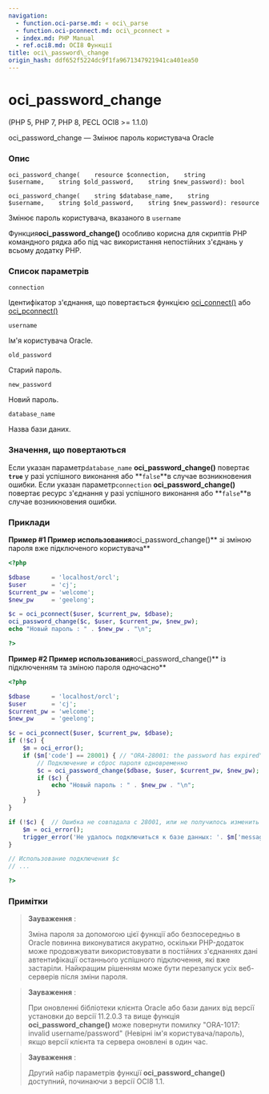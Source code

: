 ```yaml
---
navigation:
  - function.oci-parse.md: « oci\_parse
  - function.oci-pconnect.md: oci\_pconnect »
  - index.md: PHP Manual
  - ref.oci8.md: OCI8 Функції
title: oci\_password\_change
origin_hash: ddf652f5224dc9f1fa9671347921941ca401ea50
---
```

# oci\_password\_change

(PHP 5, PHP 7, PHP 8, PECL OCI8 >= 1.1.0)

oci\_password\_change — Змінює пароль користувача Oracle

### Опис

```methodsynopsis
oci_password_change(    resource $connection,    string $username,    string $old_password,    string $new_password): bool
```

```methodsynopsis
oci_password_change(    string $database_name,    string $username,    string $old_password,    string $new_password): resource
```

Змінює пароль користувача, вказаного в `username`

Функция**oci\_password\_change()** особливо корисна для скриптів PHP командного рядка або під час використання непостійних з'єднань у всьому додатку PHP.

### Список параметрів

`connection`

Ідентифікатор з'єднання, що повертається функцією [oci\_connect()](function.oci-connect.md) або [oci\_pconnect()](function.oci-pconnect.md)

`username`

Ім'я користувача Oracle.

`old_password`

Старий пароль.

`new_password`

Новий пароль.

`database_name`

Назва бази даних.

### Значення, що повертаються

Если указан параметр`database_name` **oci\_password\_change()** повертає **`true`** у разі успішного виконання або \*\*`false`\*\*в случае возникновения ошибки. Если указан параметр`connection` **oci\_password\_change()** повертає ресурс з'єднання у разі успішного виконання або \*\*`false`\*\*в случае возникновения ошибки.

### Приклади

**Пример #1 Пример использования**oci\_password\_change()\*\* зі зміною пароля вже підключеного користувача\*\*

```php
<?php

$dbase      = 'localhost/orcl';
$user       = 'cj';
$current_pw = 'welcome';
$new_pw     = 'geelong';

$c = oci_pconnect($user, $current_pw, $dbase);
oci_password_change($c, $user, $current_pw, $new_pw);
echo "Новый пароль : " . $new_pw . "\n";

?>
```

**Пример #2 Пример использования**oci\_password\_change()\*\* із підключенням та зміною пароля одночасно\*\*

```php
<?php

$dbase      = 'localhost/orcl';
$user       = 'cj';
$current_pw = 'welcome';
$new_pw     = 'geelong';

$c = oci_pconnect($user, $current_pw, $dbase);
if (!$c) {
    $m = oci_error();
    if ($m['code'] == 28001) { // "ORA-28001: the password has expired"
        // Подключение и сброс пароля одновременно
        $c = oci_password_change($dbase, $user, $current_pw, $new_pw);
        if ($c) {
            echo "Новый пароль : " . $new_pw . "\n";
        }
    }
}

if (!$c) {  // Ошибка не совпадала с 28001, или не получилось изменить пароль
    $m = oci_error();
    trigger_error('Не удалось подключиться к базе данных: '. $m['message'], E_USER_ERROR);
}

// Использование подключения $c
// ...

?>
```

### Примітки

> **Зауваження** :
> 
> Зміна пароля за допомогою цієї функції або безпосередньо в Oracle повинна виконуватися акуратно, оскільки PHP-додаток може продовжувати використовувати в постійних з'єднаннях дані автентифікації останнього успішного підключення, які вже застаріли. Найкращим рішенням може бути перезапуск усіх веб-серверів після зміни пароля.

> **Зауваження** :
> 
> При оновленні бібліотеки клієнта Oracle або бази даних від версії установки до версії 11.2.0.3 та вище функція **oci\_password\_change()** може повернути помилку "ORA-1017: invalid username/password" (Невірні ім'я користувача/пароль), якщо версії клієнта та сервера оновлені в один час.

> **Зауваження** :
> 
> Другий набір параметрів функції **oci\_password\_change()** доступний, починаючи з версії OCI8 1.1.
